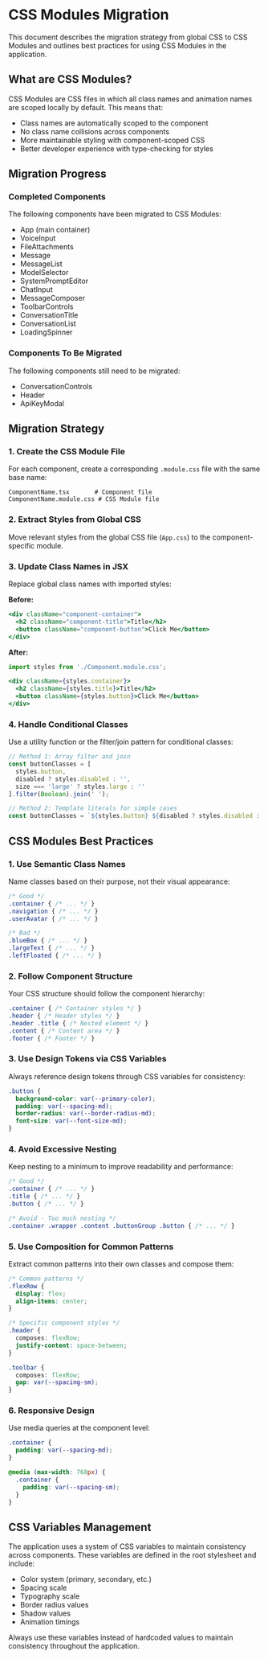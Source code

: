 # CSS Modules Migration

This document describes the migration strategy from global CSS to CSS Modules and outlines best practices for using CSS Modules in the application.

## What are CSS Modules?

CSS Modules are CSS files in which all class names and animation names are scoped locally by default. This means that:

- Class names are automatically scoped to the component
- No class name collisions across components
- More maintainable styling with component-scoped CSS
- Better developer experience with type-checking for styles

## Migration Progress

### Completed Components

The following components have been migrated to CSS Modules:

- App (main container)
- VoiceInput
- FileAttachments
- Message
- MessageList
- ModelSelector
- SystemPromptEditor
- ChatInput
- MessageComposer
- ToolbarControls
- ConversationTitle
- ConversationList
- LoadingSpinner

### Components To Be Migrated

The following components still need to be migrated:

- ConversationControls
- Header
- ApiKeyModal

## Migration Strategy

### 1. Create the CSS Module File

For each component, create a corresponding `.module.css` file with the same base name:

```
ComponentName.tsx       # Component file
ComponentName.module.css # CSS Module file
```

### 2. Extract Styles from Global CSS

Move relevant styles from the global CSS file (`App.css`) to the component-specific module.

### 3. Update Class Names in JSX

Replace global class names with imported styles:

**Before:**
```jsx
<div className="component-container">
  <h2 className="component-title">Title</h2>
  <button className="component-button">Click Me</button>
</div>
```

**After:**
```jsx
import styles from './Component.module.css';

<div className={styles.container}>
  <h2 className={styles.title}>Title</h2>
  <button className={styles.button}>Click Me</button>
</div>
```

### 4. Handle Conditional Classes

Use a utility function or the filter/join pattern for conditional classes:

```jsx
// Method 1: Array filter and join
const buttonClasses = [
  styles.button,
  disabled ? styles.disabled : '',
  size === 'large' ? styles.large : ''
].filter(Boolean).join(' ');

// Method 2: Template literals for simple cases
const buttonClasses = `${styles.button} ${disabled ? styles.disabled : ''}`;
```

## CSS Modules Best Practices

### 1. Use Semantic Class Names

Name classes based on their purpose, not their visual appearance:

```css
/* Good */
.container { /* ... */ }
.navigation { /* ... */ }
.userAvatar { /* ... */ }

/* Bad */
.blueBox { /* ... */ }
.largeText { /* ... */ }
.leftFloated { /* ... */ }
```

### 2. Follow Component Structure

Your CSS structure should follow the component hierarchy:

```css
.container { /* Container styles */ }
.header { /* Header styles */ }
.header .title { /* Nested element */ }
.content { /* Content area */ }
.footer { /* Footer */ }
```

### 3. Use Design Tokens via CSS Variables

Always reference design tokens through CSS variables for consistency:

```css
.button {
  background-color: var(--primary-color);
  padding: var(--spacing-md);
  border-radius: var(--border-radius-md);
  font-size: var(--font-size-md);
}
```

### 4. Avoid Excessive Nesting

Keep nesting to a minimum to improve readability and performance:

```css
/* Good */
.container { /* ... */ }
.title { /* ... */ }
.button { /* ... */ }

/* Avoid - Too much nesting */
.container .wrapper .content .buttonGroup .button { /* ... */ }
```

### 5. Use Composition for Common Patterns

Extract common patterns into their own classes and compose them:

```css
/* Common patterns */
.flexRow {
  display: flex;
  align-items: center;
}

/* Specific component styles */
.header {
  composes: flexRow;
  justify-content: space-between;
}

.toolbar {
  composes: flexRow;
  gap: var(--spacing-sm);
}
```

### 6. Responsive Design

Use media queries at the component level:

```css
.container {
  padding: var(--spacing-md);
}

@media (max-width: 768px) {
  .container {
    padding: var(--spacing-sm);
  }
}
```

## CSS Variables Management

The application uses a system of CSS variables to maintain consistency across components. These variables are defined in the root stylesheet and include:

- Color system (primary, secondary, etc.)
- Spacing scale
- Typography scale
- Border radius values
- Shadow values
- Animation timings

Always use these variables instead of hardcoded values to maintain consistency throughout the application.